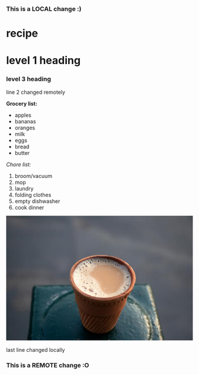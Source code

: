 ### This is a LOCAL change :)
# recipe

# level 1 heading

### level 3 heading

line 2 changed remotely

**Grocery list:**
- apples
- bananas
- oranges
- milk
- eggs
- bread
- butter

*Chore list:*
1. broom/vacuum
2. mop
3. laundry
4. folding clothes
5. empty dishwasher
6. cook dinner

![image of tea](recipe.jpeg)


last line changed locally
### This is a REMOTE change :O
